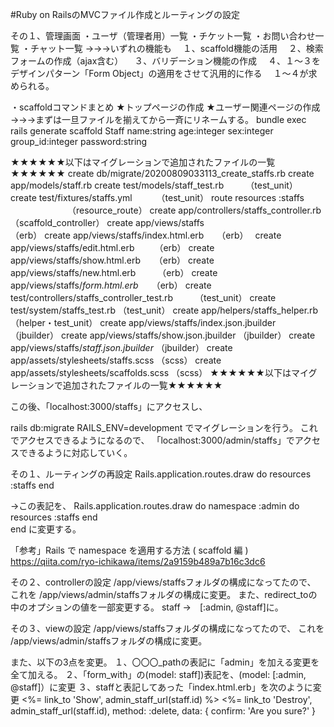#Ruby on RailsのMVCファイル作成とルーティングの設定

その１、管理画面
・ユーザ（管理者用）一覧
・チケット一覧
・お問い合わせ一覧
・チャット一覧
→→→いずれの機能も
　１、scaffold機能の活用
　２、検索フォームの作成（ajax含む）
　３、バリデーション機能の作成
　４、１〜３をデザインパターン「Form Object」の適用をさせて汎用的に作る
　１〜４が求められる。

・scaffoldコマンドまとめ
★トップページの作成
★ユーザー関連ページの作成
→→→まずは一旦ファイルを揃えてから一斉にリネームする。
bundle exec rails generate scaffold Staff name:string age:integer sex:integer group_id:integer password:string

★★★★★★以下はマイグレーションで追加されたファイルの一覧★★★★★★
create    db/migrate/20200809033113_create_staffs.rb
create    app/models/staff.rb
create    test/models/staff_test.rb　　　（test_unit）
create    test/fixtures/staffs.yml　　 　（test_unit）
 route    resources :staffs 　　　　　　　（resource_route）
create    app/controllers/staffs_controller.rb　（scaffold_controller）
create    app/views/staffs　　　　　　　　　　　（erb）
create    app/views/staffs/index.html.erb　　（erb）　
create    app/views/staffs/edit.html.erb　　 （erb）
create    app/views/staffs/show.html.erb  　 （erb）
create    app/views/staffs/new.html.erb　　　（erb）
create    app/views/staffs/_form.html.erb_　　（erb）
create    test/controllers/staffs_controller_test.rb　　　（test_unit）
create    test/system/staffs_test.rb           （test_unit）
create    app/helpers/staffs_helper.rb        （helper・test_unit）
create    app/views/staffs/index.json.jbuilder　　（jbuilder）
create    app/views/staffs/show.json.jbuilder     （jbuilder）
create    app/views/staffs/_staff.json.jbuilder_    （jbuilder）
create    app/assets/stylesheets/staffs.scss   （scss）
create    app/assets/stylesheets/scaffolds.scss  （scss）
★★★★★★以下はマイグレーションで追加されたファイルの一覧★★★★★★

この後、「localhost:3000/staffs」にアクセスし、

rails db:migrate RAILS_ENV=development
でマイグレーションを行う。
これでアクセスできるようになるので、
「localhost:3000/admin/staffs」でアクセスできるように対応していく。

その１、ルーティングの再設定
Rails.application.routes.draw do
  resources :staffs
end

→この表記を、
Rails.application.routes.draw do
  namespace :admin do
    resources :staffs
  end  
end
に変更する。

「参考」Rails で namespace を適用する方法 ( scaffold 編 )
https://qiita.com/ryo-ichikawa/items/2a9159b489a7b16c3dc6

その２、controllerの設定
/app/views/staffsフォルダの構成になってたので、
これを
/app/views/admin/staffsフォルダの構成に変更。
また、redirect_toの中のオプションの値を一部変更する。
staff →　[:admin, @staff]に。

その３、viewの設定
/app/views/staffsフォルダの構成になってたので、
これを
/app/views/admin/staffsフォルダの構成に変更。

また、以下の3点を変更。
１、〇〇〇_pathの表記に「admin」を加える変更を全て加える。
２、「form_with」の(model: staff])表記を、(model: [:admin, @staff]）に変更
３、staffと表記してあった「index.html.erb」を次のように変更
<%= link_to 'Show', admin_staff_url(staff.id) %>
<%= link_to 'Destroy', admin_staff_url(staff.id), method: :delete, data: { confirm: 'Are you sure?' }
